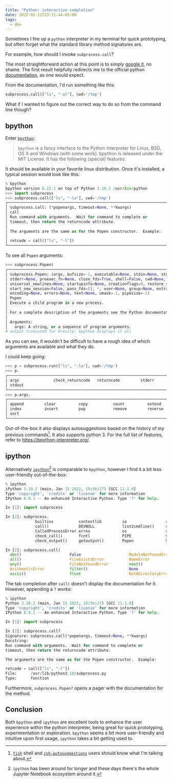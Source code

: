 ```yaml
---
title: "Python: interactive completion"
date: 2022-02-12T23:11:44-05:00
tags:
  - dev
---
```


Sometimes I fire up a `python` interpreter in my terminal for quick
prototyping, but often forget what the standard library method signatures are.

For example, how should I invoke `subprocess.call`?

The most straightforward action at this point is to simply [google
it](https://www.google.com/search?q=python+subprocess.call), no shame. The first result helpfully redirects me to the official python [documentation](https://docs.python.org/3/library/subprocess.html), as one would expect.

From the documentation, I'd run something like this:

```python
subprocess.call(["ls", "-al"], cwd='/tmp')
```

What if I wanted to figure out the correct way to do so from the command line though?

## bpython

Enter [`bpython`](https://bpython-interpreter.org/):

> `bpython` is a fancy interface to the Python interpreter for Linux, BSD, OS X and Windows (with some work). bpython is released under the MIT License. It has the following (special) features:

It should be available in your favorite linux distribution. Once it's installed, a typical session would look like this:

```python
% bpython
bpython version 0.22.1 on top of Python 3.10.2 /usr/bin/python
>>> import subprocess
>>> subprocess.call(["ls", "-la"], cwd='/tmp')
┌──────────────────────────────────────────────────────────────────────────────────────┐
│ subprocess.call: (*popenargs, timeout=None, **kwargs)                                │
│ call                                                                                 │
│ Run command with arguments.  Wait for command to complete or                         │
│ timeout, then return the returncode attribute.                                       │
│                                                                                      │
│ The arguments are the same as for the Popen constructor.  Example:                   │
│                                                                                      │
│ retcode = call(["ls", "-l"])                                                         │
└──────────────────────────────────────────────────────────────────────────────────────┘
```

To see all `Popen` arguments:

```python
>>> subprocess.Popen(
┌──────────────────────────────────────────────────────────────────────────────────────┐
│ subprocess.Popen: (args, bufsize=-1, executable=None, stdin=None, stdout=None,       │
│ stderr=None, preexec_fn=None, close_fds=True, shell=False, cwd=None, env=None,       │
│ universal_newlines=None, startupinfo=None, creationflags=0, restore_signals=True,    │
│ start_new_session=False, pass_fds=(), *, user=None, group=None, extra_groups=None,   │
│ encoding=None, errors=None, text=None, umask=-1, pipesize=-1)                        │
│ Popen                                                                                │
│ Execute a child program in a new process.                                            │
│                                                                                      │
│ For a complete description of the arguments see the Python documentation.            │
│                                                                                      │
│ Arguments:                                                                           │
│   args: A string, or a sequence of program arguments.                                │
# output truncated for brevity; bpython displays it all
```

As you can see, it wouldn't be difficult to have a rough idea of which
arguments are available and what they do.

I could keep going:

```python
>>> p = subprocess.run(["ls", "-la"], cwd='/tmp')
>>> p.
┌──────────────────────────────────────────────────────────────────────────────────────┐
│ args               check_returncode   returncode         stderr                      │
│ stdout                                                                               │
└──────────────────────────────────────────────────────────────────────────────────────┘
>>> p.args.
┌──────────────────────────────────────────────────────────────────────────────────────┐
│ append         clear          copy           count          extend                   │
│ index          insert         pop            remove         reverse                  │
│ sort                                                                                 │
└──────────────────────────────────────────────────────────────────────────────────────┘
```

Out-of-the-box it also displays autosuggestions based on the history of my previous commands[^1]. It also supports python 3. For the full list of features, refer to https://bpython-interpreter.org/.

## ipython

Alternatively [`ipython`](https://ipython.org/)[^2] is comparable to `bpython`, however I find it a bit less user-friendly out-of-the-box:

```python
% ipython
iPython 3.10.2 (main, Jan 15 2022, 19:56:27) [GCC 11.1.0]
Type 'copyright', 'credits' or 'license' for more information
IPython 8.0.1 -- An enhanced Interactive Python. Type '?' for help.

In [1]: import subprocess

In [2]: subprocess.
             builtins           contextlib         io                 select             threading
             call()             DEVNULL            list2cmdline()     selectors          time
             CalledProcessError errno              os                 signal             TimeoutExpired
             check_call()       fcntl              PIPE               STDOUT             types
             check_output()     getoutput()        Popen              SubprocessError    warnings
```

```python
In [2]: subprocess.call(
  abs()                     False                     ModuleNotFoundError       SystemError
  all()                     FileExistsError           NameError                 SystemExit
  any()                     FileNotFoundError         next()                    TabError
  ArithmeticError           filter()                  None                      timeout=
  ascii()                   float                     NotADirectoryError        TimeoutError
```

The tab completion after `call(` doesn't display the documentation for it. However, appending a `?` works:

```python
% ipython
Python 3.10.2 (main, Jan 15 2022, 19:56:27) [GCC 11.1.0]
Type 'copyright', 'credits' or 'license' for more information
IPython 8.0.1 -- An enhanced Interactive Python. Type '?' for help.

In [1]: import subprocess

In [2]: subprocess.call?
Signature: subprocess.call(*popenargs, timeout=None, **kwargs)
Docstring:
Run command with arguments.  Wait for command to complete or
timeout, then return the returncode attribute.

The arguments are the same as for the Popen constructor.  Example:

retcode = call(["ls", "-l"])
File:      /usr/lib/python3.10/subprocess.py
Type:      function
```

Furthermore, `subprocess.Popen?` opens a pager with the documentation for the method.

## Conclusion

Both `bpython` and `ipython` are excellent tools to enhance the user experience
within the python interpreter, being great for quick prototyping,
experimentation or exploration. `bpython` seems a bit more user-friendly and
intuitive upon first usage, `ipython` takes a bit getting used to.

[^1]: [`fish`](https://fishshell.com/) shell and [`zsh-autosuggestions`](https://github.com/zsh-users/zsh-autosuggestions) users should know what I'm talking about.
[^2]: `ipython` has been around for longer and these days there's the whole Jupyter Notebook ecosystem around it.
